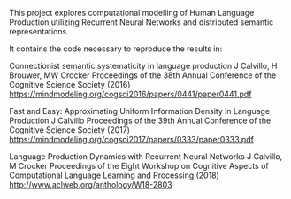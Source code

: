 This project explores computational modelling of Human Language Production utilizing Recurrent Neural Networks and distributed semantic representations.

It contains the code necessary to reproduce the results in:

Connectionist semantic systematicity in language production
J Calvillo, H Brouwer, MW Crocker
Proceedings of the 38th Annual Conference of the Cognitive Science Society (2016)
https://mindmodeling.org/cogsci2016/papers/0441/paper0441.pdf

Fast and Easy: Approximating Uniform Information Density in Language Production
J Calvillo
Proceedings of the 39th Annual Conference of the Cognitive Science Society (2017)
https://mindmodeling.org/cogsci2017/papers/0333/paper0333.pdf

Language Production Dynamics with Recurrent Neural Networks
J Calvillo, M Crocker
Proceedings of the Eight Workshop on Cognitive Aspects of Computational Language Learning and Processing (2018)
http://www.aclweb.org/anthology/W18-2803
